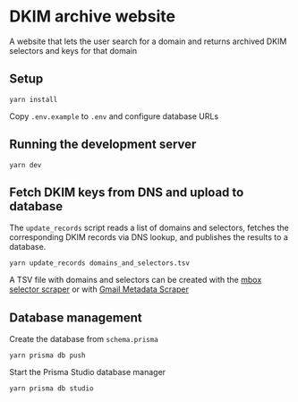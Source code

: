 # DKIM archive website

A website that lets the user search for a domain and returns archived DKIM selectors and keys for that domain

## Setup

```
yarn install
```

Copy ```.env.example``` to ```.env``` and configure database URLs


## Running the development server

```
yarn dev
```

## Fetch DKIM keys from DNS and upload to database

The ```update_records``` script reads a list of domains and selectors, fetches the corresponding DKIM records via DNS lookup, and publishes the results to a database.

```
yarn update_records domains_and_selectors.tsv
```

A TSV file with domains and selectors can be created with the [mbox selector scraper](../util/mbox_selector_scraper.py)
or with [Gmail Metadata Scraper](https://github.com/zkemail/selector-scraper)

## Database management

Create the database from ```schema.prisma```

```
yarn prisma db push
```

Start the Prisma Studio database manager

```
yarn prisma db studio
```
